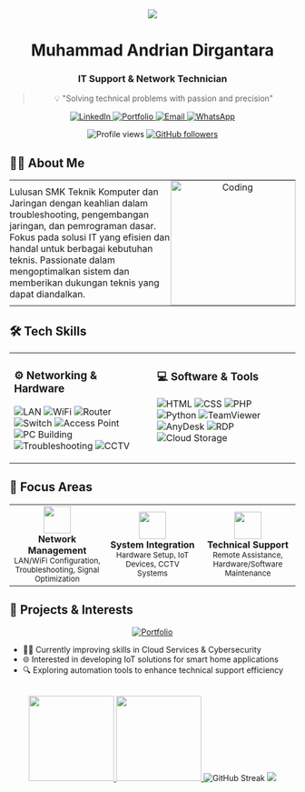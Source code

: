 <!-- Profile dengan tema biru gelap, simpel, dan profesional -->
<div align="center">
  <img src="https://capsule-render.vercel.app/api?type=waving&color=0A2647&height=150&section=header" />
  
  # Muhammad Andrian Dirgantara
  ### IT Support & Network Technician
  
  > 💡 "Solving technical problems with passion and precision"

  <p>
    <a href="https://linkedin.com/in/muhammadandrian88" target="_blank">
      <img src="https://img.shields.io/badge/LinkedIn-0077B5?style=for-the-badge&logo=linkedin&logoColor=white" alt="LinkedIn" />
    </a>
    <a href="https://andev404.github.io/portofolio/" target="_blank">
      <img src="https://img.shields.io/badge/Portfolio-255E9C?style=for-the-badge&logo=About.me&logoColor=white" alt="Portfolio" />
    </a>
    <a href="mailto:muhantara08@gmail.com">
      <img src="https://img.shields.io/badge/Email-D14836?style=for-the-badge&logo=gmail&logoColor=white" alt="Email" />
    </a>
    <a href="https://wa.me/6283184568023">
      <img src="https://img.shields.io/badge/WhatsApp-25D366?style=for-the-badge&logo=whatsapp&logoColor=white" alt="WhatsApp" />
    </a>
  </p>
  
  <p>
    <img src="https://komarev.com/ghpvc/?username=andev404&label=Profile%20views&color=0e75b6&style=flat" alt="Profile views" />
    <a href="https://github.com/andev404?tab=followers">
      <img src="https://img.shields.io/github/followers/andev404?label=Followers&style=social" alt="GitHub followers" />
    </a>
  </p>
</div>

## 👨‍💻 About Me

<table border="0" cellspacing="0" cellpadding="0" width="100%">
  <tr>
    <td valign="middle" width="70%" style="padding:0;">
      Lulusan SMK Teknik Komputer dan Jaringan dengan keahlian dalam troubleshooting, pengembangan jaringan, dan pemrograman dasar. Fokus pada solusi IT yang efisien dan handal untuk berbagai kebutuhan teknis. Passionate dalam mengoptimalkan sistem dan memberikan dukungan teknis yang dapat diandalkan.
    </td>
    <td valign="middle" width="30%" align="center" style="padding:0; text-align:center;">
      <img 
        width="220"
        alt="Coding" 
        src="https://cdn.dribbble.com/users/1162077/screenshots/3848914/programmer.gif" 
      />
    </td>
  </tr>
</table>

## 🛠️ Tech Skills

<table>
  <tr>
    <td valign="top" width="50%">
      <h3>⚙️ Networking & Hardware</h3>
      <p>
        <img src="https://img.shields.io/badge/LAN-0A2647?style=flat-square&logo=cisco&logoColor=white" alt="LAN" />
        <img src="https://img.shields.io/badge/WiFi-0A2647?style=flat-square&logo=material-design-icons&logoColor=white" alt="WiFi" />
        <img src="https://img.shields.io/badge/Router-0A2647?style=flat-square&logo=openwrt&logoColor=white" alt="Router" />
        <img src="https://img.shields.io/badge/Switch-0A2647?style=flat-square&logo=cisco&logoColor=white" alt="Switch" />
        <img src="https://img.shields.io/badge/Access_Point-0A2647?style=flat-square&logo=ubiquiti&logoColor=white" alt="Access Point" />
        <img src="https://img.shields.io/badge/PC_Building-0A2647?style=flat-square&logo=pcgamingwiki&logoColor=white" alt="PC Building" />
        <img src="https://img.shields.io/badge/Troubleshooting-0A2647?style=flat-square&logo=windows&logoColor=white" alt="Troubleshooting" />
        <img src="https://img.shields.io/badge/CCTV-0A2647?style=flat-square&logo=video&logoColor=white" alt="CCTV" />
      </p>
    </td>
    <td valign="top" width="50%">
      <h3>💻 Software & Tools</h3>
      <p>
        <img src="https://img.shields.io/badge/HTML-E34F26?style=flat-square&logo=html5&logoColor=white" alt="HTML" />
        <img src="https://img.shields.io/badge/CSS-1572B6?style=flat-square&logo=css3&logoColor=white" alt="CSS" />
        <img src="https://img.shields.io/badge/PHP-777BB4?style=flat-square&logo=php&logoColor=white" alt="PHP" />
        <img src="https://img.shields.io/badge/Python-3776AB?style=flat-square&logo=python&logoColor=white" alt="Python" />
        <img src="https://img.shields.io/badge/TeamViewer-0E8EE9?style=flat-square&logo=teamviewer&logoColor=white" alt="TeamViewer" />
        <img src="https://img.shields.io/badge/AnyDesk-EF443B?style=flat-square&logo=anydesk&logoColor=white" alt="AnyDesk" />
        <img src="https://img.shields.io/badge/RDP-0078D7?style=flat-square&logo=microsoft&logoColor=white" alt="RDP" />
        <img src="https://img.shields.io/badge/Cloud_Storage-0089D6?style=flat-square&logo=microsoft-onedrive&logoColor=white" alt="Cloud Storage" />
      </p>
    </td>
  </tr>
</table>

## 🎯 Focus Areas

<div align="center">
  <table>
    <tr>
      <td align="center" width="33%">
        <img src="https://img.icons8.com/fluency/48/000000/router.png" width="48" height="48"/>
        <br><b>Network Management</b>
        <br><small>LAN/WiFi Configuration, Troubleshooting, Signal Optimization</small>
      </td>
      <td align="center" width="33%">
        <img src="https://img.icons8.com/fluency/48/000000/workflow.png" width="48" height="48"/>
        <br><b>System Integration</b>
        <br><small>Hardware Setup, IoT Devices, CCTV Systems</small>
      </td>
      <td align="center" width="33%">
        <img src="https://img.icons8.com/fluency/48/000000/maintenance.png" width="48" height="48"/>
        <br><b>Technical Support</b>
        <br><small>Remote Assistance, Hardware/Software Maintenance</small>
      </td>
    </tr>
  </table>
</div>

## 🚀 Projects & Interests

<div align="center">
  <a href="https://andev404.github.io/portofolio/">
    <img src="https://img.shields.io/badge/Check_My_Portfolio-4285F4?style=for-the-badge&logo=google-chrome&logoColor=white" alt="Portfolio" />
  </a>
</div>

- 👨‍💻 Currently improving skills in Cloud Services & Cybersecurity
- 🌐 Interested in developing IoT solutions for smart home applications
- 🔍 Exploring automation tools to enhance technical support efficiency

<div align="center">
  <br>
  <a href="https://github.com/andev404">
    <img height="150em" src="https://github-readme-stats.vercel.app/api?username=andev404&show_icons=true&theme=algolia&include_all_commits=true&count_private=true" />
    <img height="150em" src="https://github-readme-stats.vercel.app/api/top-langs/?username=andev404&layout=compact&langs_count=7&theme=algolia" />
  </a>
  
  <img src="https://github-readme-streak-stats.herokuapp.com/?user=andev404&theme=algolia" alt="GitHub Streak" />
  
  <img src="https://capsule-render.vercel.app/api?type=waving&color=0A2647&height=100&section=footer" />
</div>
